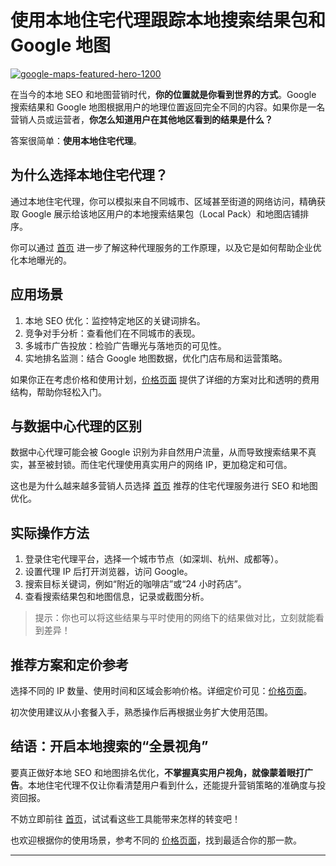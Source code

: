 # 使用本地住宅代理跟踪本地搜索结果包和 Google 地图

<a href='https://postimages.org/' target='_blank'><img src='https://i.postimg.cc/PrZD90T6/google-maps-featured-hero-1200.avif' border='0' alt='google-maps-featured-hero-1200'></a>

在当今的本地 SEO 和地图营销时代，**你的位置就是你看到世界的方式**。Google 搜索结果和 Google 地图根据用户的地理位置返回完全不同的内容。如果你是一名营销人员或运营者，**你怎么知道用户在其他地区看到的结果是什么？**

答案很简单：**使用本地住宅代理**。

## 为什么选择本地住宅代理？

通过本地住宅代理，你可以模拟来自不同城市、区域甚至街道的网络访问，精确获取 Google 展示给该地区用户的本地搜索结果包（Local Pack）和地图店铺排序。

你可以通过 [首页](https://the9proxy.short.gy/github-homepage-lucas888) 进一步了解这种代理服务的工作原理，以及它是如何帮助企业优化本地曝光的。

## 应用场景

1. 本地 SEO 优化：监控特定地区的关键词排名。
2. 竞争对手分析：查看他们在不同城市的表现。
3. 多城市广告投放：检验广告曝光与落地页的可见性。
4. 实地排名监测：结合 Google 地图数据，优化门店布局和运营策略。

如果你正在考虑价格和使用计划，[价格页面](https://the9proxy.short.gy/github-pricing-lucas888) 提供了详细的方案对比和透明的费用结构，帮助你轻松入门。

## 与数据中心代理的区别

数据中心代理可能会被 Google 识别为非自然用户流量，从而导致搜索结果不真实，甚至被封锁。而住宅代理使用真实用户的网络 IP，更加稳定和可信。

这也是为什么越来越多营销人员选择 [首页](https://the9proxy.short.gy/github-homepage-lucas888) 推荐的住宅代理服务进行 SEO 和地图优化。

## 实际操作方法

1. 登录住宅代理平台，选择一个城市节点（如深圳、杭州、成都等）。
2. 设置代理 IP 后打开浏览器，访问 Google。
3. 搜索目标关键词，例如“附近的咖啡店”或“24 小时药店”。
4. 查看搜索结果包和地图信息，记录或截图分析。

> 提示：你也可以将这些结果与平时使用的网络下的结果做对比，立刻就能看到差异！

## 推荐方案和定价参考

选择不同的 IP 数量、使用时间和区域会影响价格。详细定价可见：[价格页面](https://the9proxy.short.gy/github-pricing-lucas888)。

初次使用建议从小套餐入手，熟悉操作后再根据业务扩大使用范围。

## 结语：开启本地搜索的“全景视角”

要真正做好本地 SEO 和地图排名优化，**不掌握真实用户视角，就像蒙着眼打广告**。本地住宅代理不仅让你看清楚用户看到什么，还能提升营销策略的准确度与投资回报。

不妨立即前往 [首页](https://the9proxy.short.gy/github-homepage-lucas888)，试试看这些工具能带来怎样的转变吧！

也欢迎根据你的使用场景，参考不同的 [价格页面](https://the9proxy.short.gy/github-pricing-lucas888)，找到最适合你的那一款。

---


